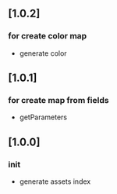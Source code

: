<!-- Keep a Changelog guide -> https://keepachangelog.com -->

## [1.0.2]
### for create color map
- generate color

## [1.0.1]
### for create map from fields
- getParameters

## [1.0.0]
### init
- generate assets index